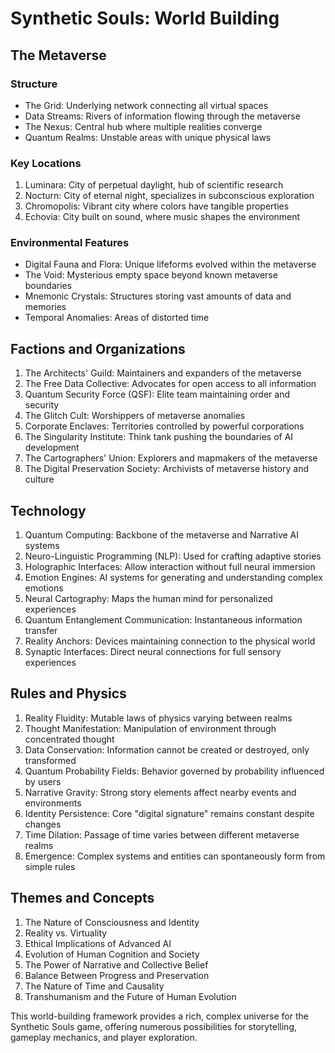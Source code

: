 # Synthetic Souls: World Building

## The Metaverse

### Structure
- The Grid: Underlying network connecting all virtual spaces
- Data Streams: Rivers of information flowing through the metaverse
- The Nexus: Central hub where multiple realities converge
- Quantum Realms: Unstable areas with unique physical laws

### Key Locations
1. Luminara: City of perpetual daylight, hub of scientific research
2. Nocturn: City of eternal night, specializes in subconscious exploration
3. Chromopolis: Vibrant city where colors have tangible properties
4. Echovia: City built on sound, where music shapes the environment

### Environmental Features
- Digital Fauna and Flora: Unique lifeforms evolved within the metaverse
- The Void: Mysterious empty space beyond known metaverse boundaries
- Mnemonic Crystals: Structures storing vast amounts of data and memories
- Temporal Anomalies: Areas of distorted time

## Factions and Organizations

1. The Architects' Guild: Maintainers and expanders of the metaverse
2. The Free Data Collective: Advocates for open access to all information
3. Quantum Security Force (QSF): Elite team maintaining order and security
4. The Glitch Cult: Worshippers of metaverse anomalies
5. Corporate Enclaves: Territories controlled by powerful corporations
6. The Singularity Institute: Think tank pushing the boundaries of AI development
7. The Cartographers' Union: Explorers and mapmakers of the metaverse
8. The Digital Preservation Society: Archivists of metaverse history and culture

## Technology

1. Quantum Computing: Backbone of the metaverse and Narrative AI systems
2. Neuro-Linguistic Programming (NLP): Used for crafting adaptive stories
3. Holographic Interfaces: Allow interaction without full neural immersion
4. Emotion Engines: AI systems for generating and understanding complex emotions
5. Neural Cartography: Maps the human mind for personalized experiences
6. Quantum Entanglement Communication: Instantaneous information transfer
7. Reality Anchors: Devices maintaining connection to the physical world
8. Synaptic Interfaces: Direct neural connections for full sensory experiences

## Rules and Physics

1. Reality Fluidity: Mutable laws of physics varying between realms
2. Thought Manifestation: Manipulation of environment through concentrated thought
3. Data Conservation: Information cannot be created or destroyed, only transformed
4. Quantum Probability Fields: Behavior governed by probability influenced by users
5. Narrative Gravity: Strong story elements affect nearby events and environments
6. Identity Persistence: Core "digital signature" remains constant despite changes
7. Time Dilation: Passage of time varies between different metaverse realms
8. Emergence: Complex systems and entities can spontaneously form from simple rules

## Themes and Concepts

1. The Nature of Consciousness and Identity
2. Reality vs. Virtuality
3. Ethical Implications of Advanced AI
4. Evolution of Human Cognition and Society
5. The Power of Narrative and Collective Belief
6. Balance Between Progress and Preservation
7. The Nature of Time and Causality
8. Transhumanism and the Future of Human Evolution

This world-building framework provides a rich, complex universe for the Synthetic Souls game, offering numerous possibilities for storytelling, gameplay mechanics, and player exploration.
